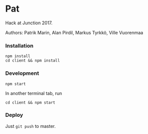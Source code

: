 # Pat

Hack at Junction 2017.

Authors: Patrik Marin, Alan Pirdil, Markus Tyrkkö, Ville Vuorenmaa

### Installation

```
npm install
cd client && npm install
```

### Development

```
npm start
```

In another terminal tab, run

```
cd client && npm start
```

### Deploy

Just `git push` to master.
